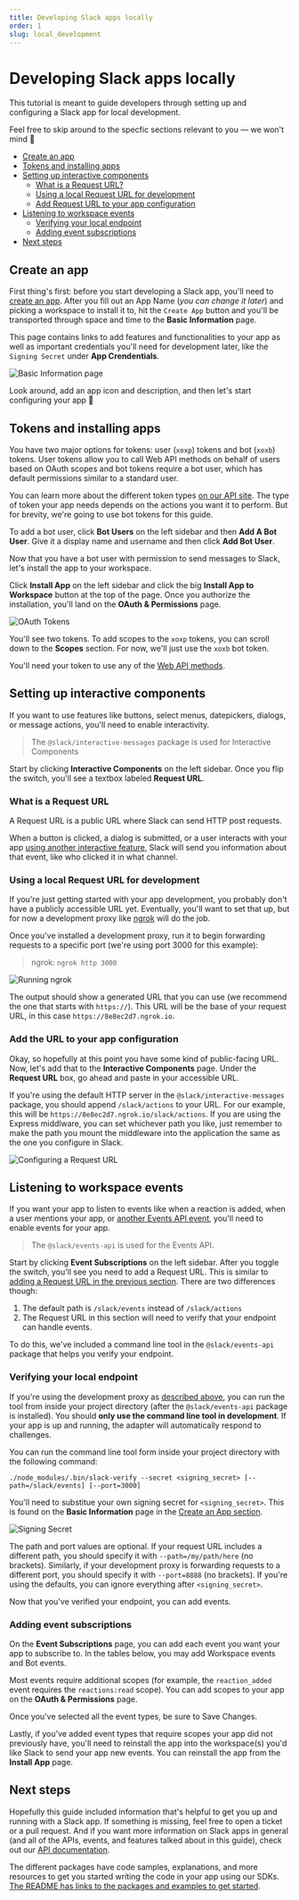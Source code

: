 ```yaml
---
title: Developing Slack apps locally
order: 1
slug: local_development
---
```


# Developing Slack apps locally

This tutorial is meant to guide developers through setting up and configuring a Slack app for local development.

Feel free to skip around to the specfic sections relevant to you — we won't mind 🙂

- [Create an app](#create-an-app)
- [Tokens and installing apps](#tokens-and-installing-apps)
- [Setting up interactive components](#setting-up-interactive-components)
  - [What is a Request URL?](#what-is-a-request-URL)
  - [Using a local Request URL for development](#using-a-local-request-URL-for-development)
  - [Add Request URL to your app configuration](#add-the-URL-to-your-app-configuration)
- [Listening to workspace events](#listening-to-workspace-events)
  - [Verifying your local endpoint](#verifying-your-local-endpoint)
  - [Adding event subscriptions](#adding-event-subscriptions)
- [Next steps](#next-steps)


## Create an app
First thing's first: before you start developing a Slack app, you'll need to [create an app](https://api.slack.com/apps/new). After you fill out an App Name (_you can change it later_) and picking a workspace to install it to, hit the `Create App` button and you'll be transported through space and time to the **Basic Information** page.

This page contains links to add features and functionalities to your app as well as important credentials you'll need for development later, like the `Signing Secret` under **App Crendentials**.

![Basic Information page](assets/basic-information-page.png "Basic Information page")

Look around, add an app icon and description, and then let's start configuring your app 🔩

## Tokens and installing apps
You have two major options for tokens: user (`xoxp`) tokens and bot (`xoxb`) tokens. User tokens allow you to call Web API methods on behalf of users based on OAuth scopes and bot tokens require a bot user, which has default permissions similar to a standard user.

You can learn more about the different token types [on our API site](https://api.slack.com/docs/token-types). The type of token your app needs depends on the actions you want it to perform. But for brevity, we're going to use bot tokens for this guide.

To add a bot user, click **Bot Users** on the left sidebar and then **Add A Bot User**. Give it a display name and username and then click **Add Bot User**.

Now that you have a bot user with permission to send messages to Slack, let's install the app to your workspace.

Click **Install App** on the left sidebar and click the big **Install App to Workspace** button at the top of the page. Once you authorize the installation, you'll land on the **OAuth & Permissions** page.

![OAuth Tokens](assets/bot-token.png "OAuth Tokens")

You'll see two tokens. To add scopes to the `xoxp` tokens, you can scroll down to the **Scopes** section. For now, we'll just use the `xoxb` bot token.

You'll need your token to use any of the [Web API methods](https://api.slack.com/methods).

## Setting up interactive components
If you want to use features like buttons, select menus, datepickers, dialogs, or message actions, you'll need to enable interactivity.

> The `@slack/interactive-messages` package is used for Interactive Components

Start by clicking **Interactive Components** on the left sidebar. Once you flip the switch, you'll see a textbox labeled **Request URL**.

### What is a Request URL
A Request URL is a public URL where Slack can send HTTP post requests.

When a button is clicked, a dialog is submitted, or a user interacts with your app [using another interactive feature](https://api.slack.com/messaging/interactivity), Slack will send you information about that event, like who clicked it in what channel.

### Using a local Request URL for development
If you're just getting started with your app development, you probably don't have a publicly accessible URL yet. Eventually, you'll want to set that up, but for now a development proxy like [ngrok](https://ngrok.com/) will do the job.

Once you've installed a development proxy, run it to begin forwarding requests to a specific port (we're using port 3000 for this example):

> ngrok: `ngrok http 3000`

![Running ngrok](assets/ngrok.gif "Running ngrok")

The output should show a generated URL that you can use (we recommend the one that starts with `https://`). This URL will be the base of your request URL, in this case `https://8e8ec2d7.ngrok.io`.

### Add the URL to your app configuration
Okay, so hopefully at this point you have some kind of public-facing URL. Now, let's add that to the **Interactive Components** page. Under the **Request URL** box, go ahead and paste in your accessible URL.

If you're using the default HTTP server in the `@slack/interactive-messages` package, you should append `/slack/actions` to your URL. For our example, this will be `https://8e8ec2d7.ngrok.io/slack/actions`. If you are using the Express middlware, you can set whichever path you like, just remember to make the path you mount the middleware into the application the same as the one you configure in Slack.

![Configuring a Request URL](assets/request-url-config.png "Configuring a Request URL")

## Listening to workspace events
If you want your app to listen to events like when a reaction is added, when a user mentions your app, or [another Events API event](https://api.slack.com/events), you'll need to enable events for your app.

> The `@slack/events-api` is used for the Events API.

Start by clicking **Event Subscriptions** on the left sidebar. After you toggle the switch, you'll see you need to add a Request URL. This is similar to [adding a Request URL in the previous section](#what-is-a-Request-URL). There are two differences though: 
1. The default path is `/slack/events` instead of `/slack/actions`
2. The Request URL in this section will need to verify that your endpoint can handle events.

To do this, we've included a command line tool in the `@slack/events-api` package that helps you verify your endpoint.

### Verifying your local endpoint
If you're using the development proxy as [described above](#using-a-local-request-URL-for-development), you can run the tool from inside your project directory (after the `@slack/events-api` package is installed). You should **only use the command line tool in development**. If your app is up and running, the adapter will automatically respond to challenges.

You can run the command line tool form inside your project directory with the following command:

```
./node_modules/.bin/slack-verify --secret <signing_secret> [--path=/slack/events] [--port=3000]
```

You'll need to substitue your own signing secret for `<signing_secret>`. This is found on the **Basic Information** page in the [Create an App section](#create-an-app).

![Signing Secret](assets/signing-secret.png "Signing Secret on Basic Information page")

The path and port values are optional. If your request URL includes a different path, you should specify it with `--path=/my/path/here` (no brackets). Similarly, if your development proxy is forwarding requests to a different port, you should specify it with `--port=8888` (no brackets). If you're using the defaults, you can ignore everything after `<signing_secret>`.

Now that you've verified your endpoint, you can add events.

### Adding event subscriptions
On the **Event Subscriptions** page, you can add each event you want your app to subscribe to. In the tables below, you may add Workspace events and Bot events. 

Most events require additional scopes (for example, the `reaction_added` event requires the `reactions:read` scope). You can add scopes to your app on the **OAuth & Permissions** page.

Once you've selected all the event types, be sure to Save Changes.

Lastly, if you've added event types that require scopes your app did not previously have, you'll need to reinstall the app into the workspace(s) you'd like Slack to send your app new events. You can reinstall the app from the **Install App** page.

## Next steps
Hopefully this guide included information that's helpful to get you up and running with a Slack app. If something is missing, feel free to open a ticket or a pull request. And if you want more information on Slack apps in general (and all of the APIs, events, and features talked about in this guide), check out our [API documentation](https://api.slack.com).

The different packages have code samples, explanations, and more resources to get you started writing the code in your app using our SDKs. [The README has links to the packages and examples to get started](https://github.com/slackapi/node-slack-sdk).
